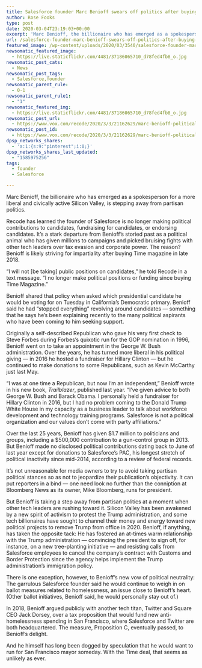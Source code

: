 ```yaml
---
title: Salesforce founder Marc Benioff swears off politics after buying Time magazine
author: Rose Fooks
type: post
date: 2020-03-04T23:19:03+00:00
excerpt: 'Marc Benioff, the billionaire who has emerged as a spokesperson for a more liberal and civically active Silicon Valley, is stepping away from partisan politics. Recode has learned the founder of Salesforce is no longer making political contributions to candidates, fundraising for candidates, or endorsing candidates. It’s a stark departure from Benioff’s storied past as&hellip;'
url: /salesforce-founder-marc-benioff-swears-off-politics-after-buying-time-magazine/
featured_image: /wp-content/uploads/2020/03/3540/salesforce-founder-marc-benioff-swears-off-politics-after-buying-time-magazine.jpg
newsomatic_featured_image:
  - https://live.staticflickr.com/4481/37186065710_d78fed4fb8_o.jpg
newsomatic_post_cats:
  - News
newsomatic_post_tags:
  - Salesforce,founder
newsomatic_parent_rule:
  - 0-1
newsomatic_parent_rule1:
  - "1"
newsomatic_featured_img:
  - https://live.staticflickr.com/4481/37186065710_d78fed4fb8_o.jpg
newsomatic_post_url:
  - https://www.vox.com/recode/2020/3/3/21162629/marc-benioff-political-donations-endorsements-democrats-california-primary
newsomatic_post_id:
  - https://www.vox.com/recode/2020/3/3/21162629/marc-benioff-political-donations-endorsements-democrats-california-primary
dpsp_networks_shares:
  - 'a:1:{s:9:"pinterest";i:0;}'
dpsp_networks_shares_last_updated:
  - "1585975256"
tags:
  - founder
  - Salesforce

---
```

<div class="c-entry-content">
  <p id="RCCGGg">
    Marc Benioff, the billionaire who has emerged as a spokesperson for a more liberal and civically active Silicon Valley, is stepping away from partisan politics.
  </p>
  
  <p id="MojMMB">
    Recode has learned the founder of Salesforce is no longer making political contributions to candidates, fundraising for candidates, or endorsing candidates. It’s a stark departure from Benioff’s storied past as a political animal who has given millions to campaigns and picked bruising fights with other tech leaders over tax evasion and corporate power. The reason? Benioff is likely striving for impartiality after buying Time magazine in late 2018.
  </p>
  
  <p id="oVhRY5">
    “I will not [be taking] public positions on candidates,” he told Recode in a text message. “I no longer make political positions or funding since buying Time Magazine.”
  </p>
  
  <p id="9VhLKe">
    Benioff shared that policy when asked which presidential candidate he would be voting for on Tuesday in California’s Democratic primary. Benioff said he had “stopped everything” revolving around candidates — something that he says he’s been explaining recently to the many political aspirants who have been coming to him seeking support.
  </p>
  
  <p id="meIdr1">
    Originally a self-described Republican who gave his very first check to Steve Forbes during Forbes’s quixotic run for the GOP nomination in 1996, Benioff went on to take an appointment in the George W. Bush administration. Over the years, he has turned more liberal in his political giving — in 2016 he hosted a fundraiser for Hillary Clinton — but he continued to make donations to some Republicans, such as Kevin McCarthy just last May.
  </p>
  
  <p id="zm3BhF">
    “I was at one time a Republican, but now I’m an independent,” Benioff wrote in his new book, <em>Trailblazer</em>, published last year. “I’ve given advice to both George W. Bush and Barack Obama. I personally held a fundraiser for Hillary Clinton in 2016, but I had no problem coming to the Donald Trump White House in my capacity as a business leader to talk about workforce development and technology training programs. Salesforce is not a political organization and our values don’t come with party affiliations.”
  </p>
  
  <p id="4x93rk">
    Over the last 25 years, Benioff has given $1.7 million to politicians and groups, including a $500,000 contribution to a gun-control group in 2013. But Benioff made no disclosed political contributions dating back to June of last year except for donations to Salesforce’s PAC, his longest stretch of political inactivity since mid-2014, according to a review of federal records.
  </p>
  
  <p id="vi9zqT">
    It’s not unreasonable for media owners to try to avoid taking partisan political stances so as not to jeopardize their publication’s objectivity. It can put reporters in a bind — one need look no further than the conniption at Bloomberg News as its owner, Mike Bloomberg, runs for president.
  </p>
  
  <p id="NIGsuz">
    But Benioff is taking a step away from partisan politics at a moment when other tech leaders are rushing toward it. Silicon Valley has been awakened by a new spirit of activism to protest the Trump administration, and some tech billionaires have sought to channel their money and energy toward new political projects to remove Trump from office in 2020. Benioff, if anything, has taken the opposite tack: He has fostered an at-times warm relationship with the Trump administration — convincing the president to sign off, for instance, on a new tree-planting initiative — and resisting calls from Salesforce employees to cancel the company’s contract with Customs and Border Protection since the agency helps implement the Trump administration’s immigration policy.
  </p>
  
  <p id="opt3Pa">
    There is one exception, however, to Benioff’s new vow of political neutrality: The garrulous Salesforce founder said he would continue to weigh in on ballot measures related to homelessness, an issue close to Benioff’s heart. (Other ballot initiatives, Benioff said, he would personally stay out of.)
  </p>
  
  <p id="SwMmDx">
    In 2018, Benioff argued publicly with another tech titan, Twitter and Square CEO Jack Dorsey, over a tax proposition that would fund new anti-homelessness spending in San Francisco, where Salesforce and Twitter are both headquartered. The measure, Proposition C, eventually passed, to Benioff’s delight.
  </p>
  
  <p id="mPsd3L">
    And he himself has long been dogged by speculation that he would want to run for San Francisco mayor someday. With the Time deal, that seems as unlikely as ever.
  </p></p>
</div>